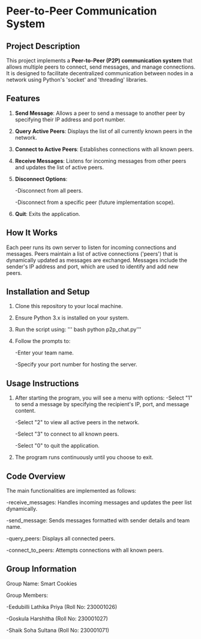 # Peer-to-Peer Communication System

## Project Description
This project implements a **Peer-to-Peer (P2P) communication system** that allows multiple peers to connect, send messages, and manage connections. It is designed to facilitate decentralized communication between nodes in a network using Python's 'socket' and 'threading' libraries.

## Features
1. **Send Message**: Allows a peer to send a message to another peer by specifying their IP address and port number.

2. **Query Active Peers**: Displays the list of all currently known peers in the network.

3. **Connect to Active Peers**: Establishes connections with all known peers.

4. **Receive Messages**: Listens for incoming messages from other peers and updates the list of active peers.

5. **Disconnect Options**:

   -Disconnect from all peers.

   -Disconnect from a specific peer (future implementation scope).

7. **Quit**: Exits the application.

## How It Works
Each peer runs its own server to listen for incoming connections and messages.
Peers maintain a list of active connections ('peers') that is dynamically updated as messages are exchanged.
Messages include the sender's IP address and port, which are used to identify and add new peers.

## Installation and Setup

1. Clone this repository to your local machine.

2. Ensure Python 3.x is installed on your system.

3. Run the script using:
  ''' bash python p2p_chat.py'''

4. Follow the prompts to:

   -Enter your team name.

   -Specify your port number for hosting the server.

## Usage Instructions
1. After starting the program, you will see a menu with options:
    -Select "1" to send a message by specifying the recipient's IP, port, and message content.
   
    -Select "2" to view all active peers in the network.
   
    -Select "3" to connect to all known peers.
   
    -Select "0" to quit the application.
   
3. The program runs continuously until you choose to exit.

## Code Overview
The main functionalities are implemented as follows:
  
  -receive_messages: Handles incoming messages and updates the peer list dynamically.
  
  -send_message: Sends messages formatted with sender details and team name.
  
  -query_peers: Displays all connected peers.
  
  -connect_to_peers: Attempts connections with all known peers.

## Group Information
Group Name: Smart Cookies

Group Members:
  
  -Eedubilli Lathika Priya (Roll No: 230001026)
  
  -Goskula Harshitha (Roll No: 230001027)
  
  -Shaik Soha Sultana (Roll No: 230001071)

